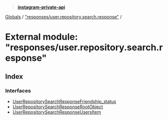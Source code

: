 > **[instagram-private-api](../README.md)**

[Globals](../globals.md) / ["responses/user.repository.search.response"](_responses_user_repository_search_response_.md) /

# External module: "responses/user.repository.search.response"

## Index

### Interfaces

* [UserRepositorySearchResponseFriendship_status](../interfaces/_responses_user_repository_search_response_.userrepositorysearchresponsefriendship_status.md)
* [UserRepositorySearchResponseRootObject](../interfaces/_responses_user_repository_search_response_.userrepositorysearchresponserootobject.md)
* [UserRepositorySearchResponseUsersItem](../interfaces/_responses_user_repository_search_response_.userrepositorysearchresponseusersitem.md)